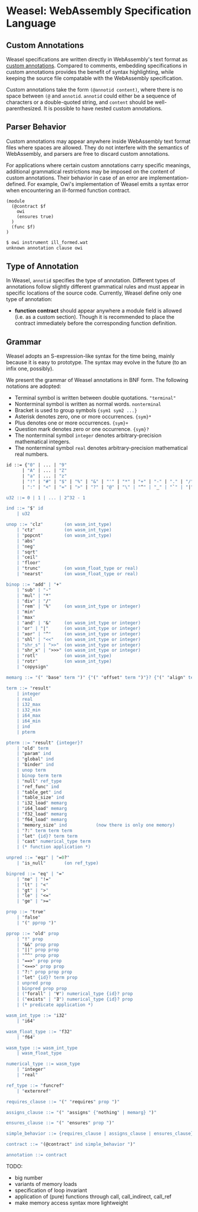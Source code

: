 # Weasel: WebAssembly Specification Language

## Custom Annotations

Weasel specifications are written directly in WebAssembly's text format as [custom annotations](https://webassembly.github.io/annotations/core/text/lexical.html#annotations). Compared to comments, embedding specifications in custom annotations provides the benefit of syntax highlighting, while keeping the source file compatable with the WebAssembly specification.

Custom annotations take the form `(@annotid content)`, where there is no space between `(@` and `annotid`. `annotid` could either be a sequence of characters or a double-quoted string, and `content` should be well-parenthesized. It is possible to have nested custom annotations.

## Parser Behavior

Custom annotations may appear anywhere inside WebAssembly text format files where spaces are allowed. They do not interfere with the semantics of WebAssembly, and parsers are free to discard custom annotations.

For applications where certain custom annotations carry specific meanings, additional grammatical restrictions may be imposed on the content of custom annotations. Their behavior in case of an error are implementation-defined. For example, Owi's implementation of Weasel emits a syntax error when encountering an ill-formed function contract.

<!-- $MDX file=ill_formed.wat -->
```wat
(module
  (@contract $f
    owi
    (ensures true)
  )
  (func $f)
)
```

```sh
$ owi instrument ill_formed.wat
unknown annotation clause owi
```

## Type of Annotation

In Weasel, `annotid` specifies the type of annotation. Different types of annotations follow slightly different grammatical rules and must appear in specific locations of the source code. Currently, Weasel define only one type of annotation:

- **function contract** should appear anywhere a module field is allowed (i.e. as a custom section). Though it is recommended to place the contract immediately before the corresponding function definition.

## Grammar

Weasel adopts an S-expression-like syntax for the time being, mainly because it is easy to prototype. The syntax may evolve in the future (to an infix one, possibly).

We present the grammar of Weasel annotations in BNF form. The following notations are adopted:

- Terminal symbol is written between double quotations. `"terminal"`
- Nonterminal symbol is written as normal words. `nonterminal`
- Bracket is used to group symbols `{sym1 sym2 ...}`
- Asterisk denotes zero, one or more occurrences. `{sym}*`
- Plus denotes one or more occurrences. `{sym}+`
- Question mark denotes zero or one occurrence. `{sym}?`
- The nonterminal symbol `integer` denotes arbitrary-precision mathematical integers.
- The nonterminal symbol `real` denotes arbitrary-precision mathematical real numbers.


```ocaml
id ::= {"0" | ... | "9"
      | "A" | ... | "Z"
      | "a" | ... | "z"
      | "!" | "#" | "$" | "%" | "&" | "'" | "*" | "+" | "-" | "." | "/"
      | ":" | "<" | "=" | ">" | "?" | "@" | "\" | "^" | "_" | "`" | "|" | "~"}+

u32 ::= 0 | 1 | ... | 2^32 - 1

ind ::= "$" id
    | u32

unop ::= "clz"        (on wasm_int_type)
    | "ctz"           (on wasm_int_type)
    | "popcnt"        (on wasm_int_type)
    | "abs"
    | "neg"
    | "sqrt"
    | "ceil"
    | "floor"
    | "trunc"         (on wasm_float_type or real)
    | "nearst"        (on wasm_float_type or real)

binop ::= "add" | "+"
    | "sub" | "-"
    | "mul" | "*"
    | "div" | "/"
    | "rem" | "%"     (on wasm_int_type or integer)
    | "min"
    | "max"
    | "and" | "&"     (on wasm_int_type or integer)
    | "or" | "|"      (on wasm_int_type or integer)
    | "xor" | "^"     (on wasm_int_type or integer)
    | "shl" | "<<"    (on wasm_int_type or integer)
    | "shr_s" | ">>"  (on wasm_int_type or integer)
    | "shr_x" | ">>>" (on wasm_int_type or integer)
    | "rotl"          (on wasm_int_type)
    | "rotr"          (on wasm_int_type)
    | "copysign"

memarg ::= "(" "base" term ")" {"(" "offset" term ")"}? {"(" "align" term ")"}?

term ::= "result"
    | integer
    | real
    | i32_max
    | i32_min
    | i64_max
    | i64_min
    | ind
    | pterm

pterm ::= "result" {integer}?
    | "old" term
    | "param" ind
    | "global" ind
    | "binder" ind
    | unop term
    | binop term term
    | "null" ref_type
    | "ref_func" ind
    | "table_get" ind
    | "table_size" ind
    | "i32_load" memarg
    | "i64_load" memarg
    | "f32_load" memarg
    | "f64_load" memarg
    | "memory_size" ind           (now there is only one memory)
    | "?:" term term term
    | "let" {id}? term term
    | "cast" numerical_type term
    | (* function application *)

unpred ::= "eqz" | "=0?"
    | "is_null"       (on ref_type)

binpred ::= "eq" | "="
    | "ne" | "!="
    | "lt" | "<"
    | "gt" | ">"
    | "le" | "<="
    | "ge" | ">="

prop ::= "true"
    | "false"
    | "(" pprop ")"

pprop ::= "old" prop
    | "!" prop
    | "&&" prop prop
    | "||" prop prop
    | "^^" prop prop
    | "==>" prop prop
    | "<==>" prop prop
    | "?:" prop prop prop
    | "let" {id}? term prop
    | unpred prop
    | binpred prop prop
    | ("forall" | "∀") numerical_type {id}? prop
    | ("exists" | "∃") numerical_type {id}? prop
    | (* predicate application *)

wasm_int_type ::= "i32"
    | "i64"

wasm_float_type ::= "f32"
    | "f64"

wasm_type ::= wasm_int_type
    | wasm_float_type

numerical_type ::= wasm_type
    | "integer"
    | "real"

ref_type ::= "funcref"
    | "externref"

requires_clause ::= "(" "requires" prop ")"

assigns_clause ::= "(" "assigns" {"nothing" | memarg} ")"

ensures_clause ::= "(" "ensures" prop ")"

simple_behavior ::= {requires_clause | assigns_clause | ensures_clause}*

contract ::= "(@contract" ind simple_behavior ")"

annotation ::= contract
```

TODO:
- big number
- variants of memory loads
- specification of loop invariant
- application of (pure) functions through call, call_indirect, call_ref
- make memory access syntax more lightweight
